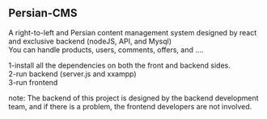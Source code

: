 ## Persian-CMS
A right-to-left and Persian content management system designed by react and exclusive backend (nodeJS, API, and Mysql)<br/>
You can handle products, users, comments, offers, and .... <br/>

1-install all the dependencies on both the front and backend sides.<br/>
2-run backend (server.js and xxampp)<br/>
3-run frontend<br/>

note: The backend of this project is designed by the backend development team, and if there is a problem, the frontend developers are not involved.
